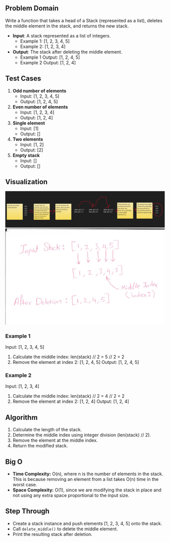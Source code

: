 ## Problem Domain
Write a function that takes a head of a Stack (represented as a list), deletes the middle element in the stack, and returns the new stack.

- **Input**: A stack represented as a list of integers.
  - Example 1: [1, 2, 3, 4, 5]
  - Example 2: [1, 2, 3, 4]
- **Output**: The stack after deleting the middle element.
  - Example 1 Output: [1, 2, 4, 5]
  - Example 2 Output: [1, 2, 4]

## Test Cases
1. **Odd number of elements**
   - Input: [1, 2, 3, 4, 5]
   - Output: [1, 2, 4, 5]
2. **Even number of elements**
   - Input: [1, 2, 3, 4]
   - Output: [1, 2, 4]
3. **Single element**
   - Input: [1]
   - Output: []
4. **Two elements**
   - Input: [1, 2]
   - Output: [2]
5. **Empty stack**
   - Input: []
   - Output: []

## Visualization
![alt text](<Screenshot 2024-06-06 055455.png>)
![alt text](<Scan_20240627 (4).jpg>)

### Example 1
Input: [1, 2, 3, 4, 5]
1. Calculate the middle index: len(stack) // 2 = 5 // 2 = 2
2. Remove the element at index 2: [1, 2, 4, 5]
Output: [1, 2, 4, 5]

### Example 2
Input: [1, 2, 3, 4]
1. Calculate the middle index: len(stack) // 2 = 4 // 2 = 2
2. Remove the element at index 2: [1, 2, 4]
Output: [1, 2, 4]

## Algorithm
1. Calculate the length of the stack.
2. Determine the middle index using integer division (len(stack) // 2).
3. Remove the element at the middle index.
4. Return the modified stack.

## Big O
- **Time Complexity:** O(n), where n is the number of elements in the stack. This is because removing an element from a list takes O(n) time in the worst case.
- **Space Complexity:** O(1), since we are modifying the stack in place and not using any extra space proportional to the input size.

## Step Through
- Create a stack instance and push elements [1, 2, 3, 4, 5] onto the stack.
- Call `delete_middle()` to delete the middle element.
- Print the resulting stack after deletion.
